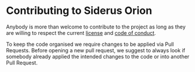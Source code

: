 # Contributing to Siderus Orion
Anybody is more than welcome to contribute to the project as long as they are
willing to respect the current [license](../LICENSE.md) and [code of conduct](CODE_OF_CONDUCT.md).

To keep the code organised we require changes to be applied via Pull Requests.
Before opening a new pull request, we suggest to always look if somebody already
applied the intended changes to the code or into another Pull Request.

